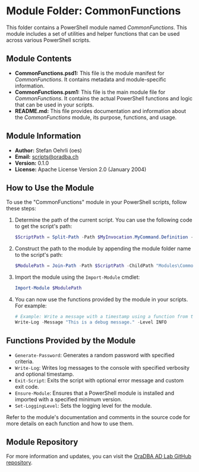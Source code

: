 # Module Folder: CommonFunctions

This folder contains a PowerShell module named *CommonFunctions*. This module
includes a set of utilities and helper functions that can be used across various
PowerShell scripts.

## Module Contents

- **CommonFunctions.psd1:** This file is the module manifest for *CommonFunctions*.
  It contains metadata and module-specific information.
- **CommonFunctions.psm1:** This file is the main module file for *CommonFunctions*.
  It contains the actual PowerShell functions and logic that can be used in your
  scripts.
- **README.md:** This file provides documentation and information about the
  *CommonFunctions* module, its purpose, functions, and usage.

## Module Information

- **Author:** Stefan Oehrli (oes)
- **Email:** <scripts@oradba.ch>
- **Version:** 0.1.0
- **License:** Apache License Version 2.0 (January 2004)

## How to Use the Module

To use the "CommonFunctions" module in your PowerShell scripts, follow these steps:

1. Determine the path of the current script. You can use the following code to
   get the script's path:

    ```powershell
    $ScriptPath = Split-Path -Path $MyInvocation.MyCommand.Definition -Parent
    ```

2. Construct the path to the module by appending the module folder name to the
   script's path:

    ```powershell
    $ModulePath = Join-Path -Path $ScriptPath -ChildPath "Modules\CommonFunctions"
    ```

3. Import the module using the `Import-Module` cmdlet:

    ```powershell
    Import-Module $ModulePath
    ```

4. You can now use the functions provided by the module in your scripts. For
   example:

    ```powershell
    # Example: Write a message with a timestamp using a function from the module
    Write-Log -Message "This is a debug message." -Level INFO
    ```

## Functions Provided by the Module

- `Generate-Password`:  Generates a random password with specified criteria.
- `Write-Log`:          Writes log messages to the console with specified verbosity
                        and
                        optional timestamp.
- `Exit-Script`:        Exits the script with optional error message and custom
                        exit code.
- `Ensure-Module`:      Ensures that a PowerShell module is installed and imported
                        with a specified minimum version.
- `Set-LoggingLevel`:   Sets the logging level for the module.

Refer to the module's documentation and comments in the source code for more
details on each function and how to use them.

## Module Repository

For more information and updates, you can visit the [OraDBA AD Lab GitHub repository](https://github.com/oehrlis/ad-lab/tree/main).
